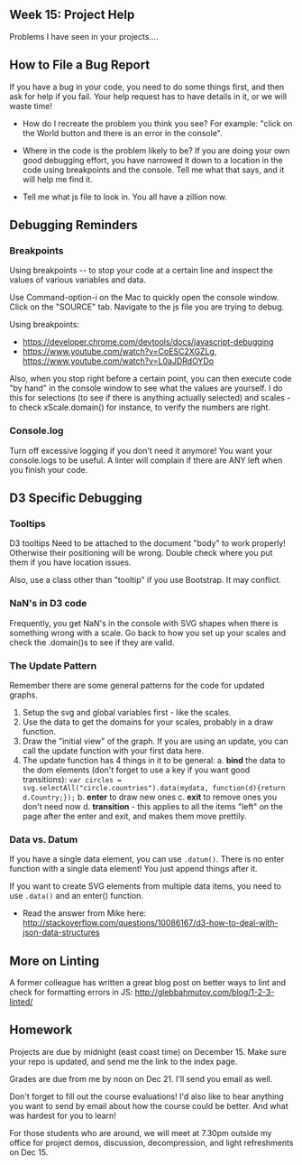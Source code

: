 
## Week 15: Project Help

Problems I have seen in your projects....

## How to File a Bug Report

If you have a bug in your code, you need to do some things first, and then ask for help if you fail.  Your help request has to have details in it, or we will waste time!

* How do I recreate the problem you think you see?  For example: "click on the World button and there is an error in the console".

* Where in the code is the problem likely to be?  If you are doing your own good debugging effort, you have narrowed it down to a location in the code using breakpoints and the console.  Tell me what that says, and it will help me find it.

* Tell me what js file to look in.  You all have a zillion now.


## Debugging Reminders

### Breakpoints

Using breakpoints -- to stop your code at a certain line and inspect the values of various variables and data.

Use Command-option-i on the Mac to quickly open the console window. Click on the "SOURCE" tab. Navigate to the js file you are trying to debug.

Using breakpoints:

* https://developer.chrome.com/devtools/docs/javascript-debugging
* https://www.youtube.com/watch?v=CoESC2XGZLg, https://www.youtube.com/watch?v=L0aJDRdOYDo

Also, when you stop right before a certain point, you can then execute code "by hand" in the console window to see what the values are yourself.  I do this for selections (to see if there is anything actually selected) and scales - to check xScale.domain() for instance, to verify the numbers are right.

### Console.log

Turn off excessive logging if you don't need it anymore!  You want your console.logs to be useful.  A linter will complain if there are ANY left when you finish your code.


## D3 Specific Debugging

### Tooltips

D3 tooltips Need to be attached to the document "body" to work properly!  Otherwise their positioning will be wrong.  Double check where you put them if you have location issues.

Also, use a class other than "tooltip" if you use Bootstrap.  It may conflict.

### NaN's in D3 code

Frequently, you get NaN's in the console with SVG shapes when there is something wrong with a scale.
Go back to how you set up your scales and check the .domain()s to see if they are valid.

### The Update Pattern

Remember there are some general patterns for the code for updated graphs.

1. Setup the svg and global variables first - like the scales.
2. Use the data to get the domains for your scales, probably in a draw function.
3. Draw the "initial view" of the graph.  If you are using an update, you can call the update function with your first data here.
3. The update function has 4 things in it to be general:
    a. **bind** the data to the dom elements (don't forget to use a key if you want good transitions):  ```var circles = svg.selectAll("circle.countries").data(mydata, function(d){return d.Country;});```
    b. **enter** to draw new ones
    c. **exit** to remove ones you don't need now
    d. **transition** - this applies to all the items "left" on the page after the enter and exit, and makes them move prettily.

### Data vs. Datum

If you have a single data element, you can use ```.datum()```. There is no enter function with a single data element!  You just append things after it.

If you want to create SVG elements from multiple data items, you need to use ```.data()``` and an enter() function.

* Read the answer from Mike here: http://stackoverflow.com/questions/10086167/d3-how-to-deal-with-json-data-structures


## More on Linting

A former colleague has written a great blog post on better ways to lint and check for formatting errors in JS:  http://glebbahmutov.com/blog/1-2-3-linted/


## Homework

Projects are due by midnight (east coast time) on December 15.  Make sure your repo is updated, and send me the link to the index page.

Grades are due from me by noon on Dec 21.  I'll send you email as well.

Don't forget to fill out the course evaluations!  I'd also like to hear anything you want to send by email about how the course could be better. And what was hardest for you to learn!

For those students who are around, we will meet at 7.30pm outside my office for project demos, discussion, decompression, and light refreshments on Dec 15.


